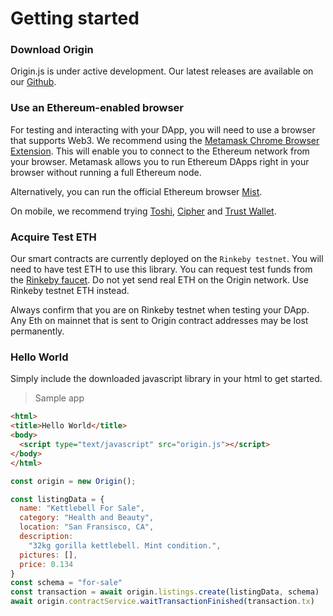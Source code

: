 # Getting started

### Download Origin

Origin.js is under active development. Our latest releases are available on our [Github](https://github.com/OriginProtocol).

### Use an Ethereum-enabled browser

For testing and interacting with your DApp, you will need to use a browser that supports Web3. We recommend using the [Metamask Chrome Browser Extension](https://metamask.io/). This will enable you to connect to the Ethereum network from your browser. Metamask allows you to run Ethereum DApps right in your browser without running a full Ethereum node.

Alternatively, you can run the official Ethereum browser [Mist](https://github.com/ethereum/mist).

On mobile, we recommend trying [Toshi](https://www.toshi.org/), [Cipher](https://www.cipherbrowser.com/) and [Trust Wallet](https://trustwalletapp.com/features/trust-browser).

### Acquire Test ETH

Our smart contracts are currently deployed on the `Rinkeby testnet`. You will need to have test ETH to use this library. You can request test funds from the [Rinkeby faucet](https://faucet.rinkeby.io/). Do not yet send real ETH on the Origin network. Use Rinkeby testnet ETH instead.

<aside class="notice">
Always confirm that you are on Rinkeby testnet when testing your DApp. Any Eth on mainnet that is sent to Origin contract addresses may be lost permanently.
</aside>

### Hello World

Simply include the downloaded javascript library in your html to get started. 

> Sample app

```html
<html>
<title>Hello World</title>
<body>
  <script type="text/javascript" src="origin.js"></script>
</body>
</html>
```

```javascript
const origin = new Origin();

const listingData = {
  name: "Kettlebell For Sale",
  category: "Health and Beauty",
  location: "San Fransisco, CA",
  description:
    "32kg gorilla kettlebell. Mint condition.",
  pictures: [],
  price: 0.134
}
const schema = "for-sale"
const transaction = await origin.listings.create(listingData, schema)
await origin.contractService.waitTransactionFinished(transaction.tx)
```
